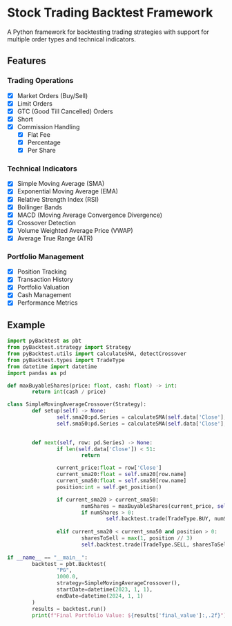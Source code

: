 # Stock Trading Backtest Framework

A Python framework for backtesting trading strategies with support for multiple order types and technical indicators.

## Features

### Trading Operations
- [x] Market Orders (Buy/Sell)
- [x] Limit Orders
- [x] GTC (Good Till Cancelled) Orders
- [x] Short
- [x] Commission Handling
    - [x] Flat Fee
    - [x] Percentage
    - [x] Per Share

### Technical Indicators
- [x] Simple Moving Average (SMA)
- [x] Exponential Moving Average (EMA)
- [x] Relative Strength Index (RSI)
- [x] Bollinger Bands
- [x] MACD (Moving Average Convergence Divergence)
- [x] Crossover Detection
- [x] Volume Weighted Average Price (VWAP)
- [x] Average True Range (ATR)

### Portfolio Management
- [x] Position Tracking
- [x] Transaction History
- [x] Portfolio Valuation
- [x] Cash Management
- [x] Performance Metrics

## Example

```python
import pyBacktest as pbt
from pyBacktest.strategy import Strategy
from pyBacktest.utils import calculateSMA, detectCrossover
from pyBacktest.types import TradeType
from datetime import datetime
import pandas as pd

def maxBuyableShares(price: float, cash: float) -> int:
        return int(cash / price)

class SimpleMovingAverageCrossover(Strategy):
        def setup(self) -> None:
                self.sma20:pd.Series = calculateSMA(self.data['Close'], 20)
                self.sma50:pd.Series = calculateSMA(self.data['Close'], 50)
        

        def next(self, row: pd.Series) -> None:
                if len(self.data['Close']) < 51:
                        return

                current_price:float = row['Close']
                current_sma20:float = self.sma20[row.name]
                current_sma50:float = self.sma50[row.name]
                position:int = self.get_position()

                if current_sma20 > current_sma50:
                        numShares = maxBuyableShares(current_price, self.backtest.cash)
                        if numShares > 0:
                                self.backtest.trade(TradeType.BUY, numShares, current_price)
        
                elif current_sma20 < current_sma50 and position > 0:
                        sharesToSell = max(1, position // 3)
                        self.backtest.trade(TradeType.SELL, sharesToSell, current_price)
        
if __name__ == "__main__":
        backtest = pbt.Backtest(
                "PG",
                1000.0,
                strategy=SimpleMovingAverageCrossover(),
                startDate=datetime(2023, 1, 1),
                endDate=datetime(2024, 1, 1)
        )
        results = backtest.run()
        print(f"Final Portfolio Value: ${results['final_value']:,.2f}")
```
